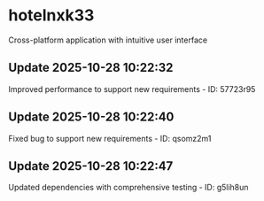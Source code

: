 # hotelnxk33
Cross-platform application with intuitive user interface

## Update 2025-10-28 10:22:32
Improved performance to support new requirements - ID: 57723r95


## Update 2025-10-28 10:22:40
Fixed bug to support new requirements - ID: qsomz2m1


## Update 2025-10-28 10:22:47
Updated dependencies with comprehensive testing - ID: g5lih8un

